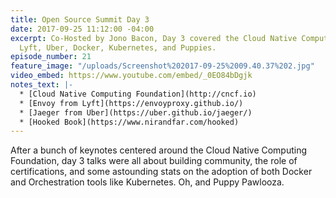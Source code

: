 ```yaml
---
title: Open Source Summit Day 3
date: 2017-09-25 11:12:00 -04:00
excerpt: Co-Hosted by Jono Bacon, Day 3 covered the Cloud Native Computing Foundation,
  Lyft, Uber, Docker, Kubernetes, and Puppies.
episode_number: 21
feature_image: "/uploads/Screenshot%202017-09-25%2009.40.37%202.jpg"
video_embed: https://www.youtube.com/embed/_0EO84bDgjk
notes_text: |-
  * [Cloud Native Computing Foundation](http://cncf.io)
  * [Envoy from Lyft](https://envoyproxy.github.io/)
  * [Jaeger from Uber](https://uber.github.io/jaeger/)
  * [Hooked Book](https://www.nirandfar.com/hooked)
---
```


After a bunch of keynotes centered around the Cloud Native Computing Foundation, day 3 talks were all about building community, the role of certifications, and some astounding stats on the adoption of both Docker and Orchestration tools like Kubernetes. Oh, and Puppy Pawlooza.
